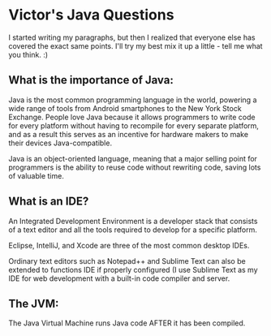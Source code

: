 # Victor's Java Questions

I started writing my paragraphs, but then I realized that everyone else has covered the exact same points. I'll try my best mix it up a little - tell me what you think. :)

## What is the importance of Java:

Java is the most common programming language in the world, powering a wide range of tools from Android smartphones to the New York Stock Exchange. People love Java because it allows programmers to write code for every platform without having to recompile for every separate platform, and as a result this serves as an incentive for hardware makers  to make their devices Java-compatible.

Java is an object-oriented language, meaning that a major selling point for programmers is the ability to reuse code without rewriting code, saving lots of valuable time.

## What is an IDE?

An Integrated Development Environment is a developer stack that consists of a text editor and all the tools required to develop for a specific platform.

Eclipse, IntelliJ, and Xcode are three of the most common desktop IDEs.

Ordinary text editors such as Notepad++ and Sublime Text can also be extended to functions IDE if properly configured (I use Sublime Text as my IDE for web development with a built-in code compiler and server.

## The JVM:

The Java Virtual Machine runs Java code AFTER it has been compiled.